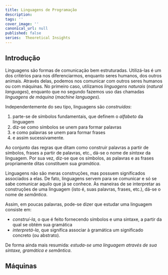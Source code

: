 ```yaml
---
title: Linguagens de Programação
description: 
tags: ''
cover_image: ''
canonical_url: null
published: false
series:  Theoretical Insights
---
```


Introdução
-----

Linguagens são formas de comunicação bem estruturadas. Utilizá-las é um dos critérios para nos diferenciarmos, enquanto seres humanos, dos outros animais. Através delas, podemos nos comunicar com outros seres humanos ou com máquinas. No primeiro caso, utilizamos *linguagens naturais* (*natural languages*), enquanto que no segundo fazemos uso das chamadas *linguagens de máquina* (*machine languages*).

Independentemente do seu tipo, linguagens são *construídas*:

1. parte-se de símbolos fundamentais, que definem o  *alfabeto* da linguagem
2. diz-se como símbolos se unem para formar palavras
3. e como palavras se unem para formar frases
4. e assim sucessivamente.

Ao conjunto das regras que ditam como construir palavras a partir de símbolos, frases a partir de palavras, etc., dá-se o nome de *sintaxe* da linguagem. Por sua vez, diz-se que os símbolos, as palavras e as frases propriamente ditas constituem sua *gramática*.

Linguagens não são meras construções, mas possuem significados associados a elas. De fato, linguagens servem para se comunicar e só se sabe comunicar aquilo que já se conhece. Às maneiras de se interpretar as construções de uma linguagem (isto é, suas palavras, frases, etc.), dá-se o nome de *semântica*.

Assim, em poucas palavras, pode-se dizer que estudar uma linguagem consiste em:

* *construí-la*, o que é feito fornecendo símbolos e uma sintaxe, a partir da qual se obtém sua gramática
* *interpretá-la*, que significa associar à gramática um significado concreto (ou abstrato).

De forma ainda mais resumida: *estuda-se uma linguagem através de sua sintaxe, gramática e semântica*.



Máquinas
------
